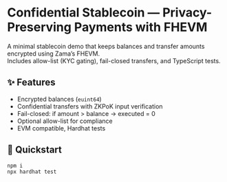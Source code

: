 # Confidential Stablecoin — Privacy-Preserving Payments with FHEVM

A minimal stablecoin demo that keeps balances and transfer amounts encrypted using Zama’s FHEVM.  
Includes allow-list (KYC gating), fail-closed transfers, and TypeScript tests.

## ✨ Features
- Encrypted balances (`euint64`)
- Confidential transfers with ZKPoK input verification
- Fail-closed: if amount > balance → executed = 0
- Optional allow-list for compliance
- EVM compatible, Hardhat tests

## 🚀 Quickstart
```bash
npm i
npx hardhat test
